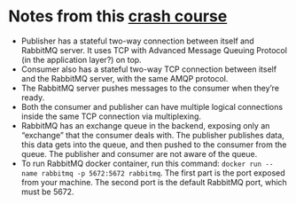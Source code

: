 # Notes from this [crash course](https://www.youtube.com/watch?v=Cie5v59mrTg)

- Publisher has a stateful two-way connection between itself and RabbitMQ server. It uses TCP with Advanced Message Queuing Protocol (in the application layer?) on top. 
- Consumer also has a stateful two-way TCP connection between itself and the RabbitMQ server, with the same AMQP protocol.  
- The RabbitMQ server pushes messages to the consumer when they’re ready. 
- Both the consumer and publisher can have multiple logical connections inside the same TCP connection via multiplexing.  
- RabbitMQ has an exchange queue in the backend, exposing only an “exchange” that the consumer deals with. The publisher publishes data, this data gets into the queue, and then pushed to the consumer from the queue. The publisher and consumer are not aware of the queue. 
- To run RabbitMQ docker container, run this command:  `docker run --name rabbitmq -p 5672:5672 rabbitmq`. The first part is the port exposed from your machine. The second port is the default RabbitMQ port, which must be 5672.
  
